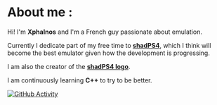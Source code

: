 # About me :

Hi! I'm **Xphalnos** and I'm a French guy passionate about emulation.

Currently I dedicate part of my free time to [**shadPS4**](https://github.com/shadps4-emu/shadPS4), which I think will become the best emulator given how the development is progressing.

I am also the creator of the [**shadPS4 logo**](https://github.com/shadps4-emu/shadPS4/blob/main/.github/shadps4.png).

I am continuously learning **C++** to try to be better.

[![GitHub Activity](http://github-readme-streak-stats.herokuapp.com?user=Xphalnos&theme=dark&background=000000)](https://git.io/streak-stats)
